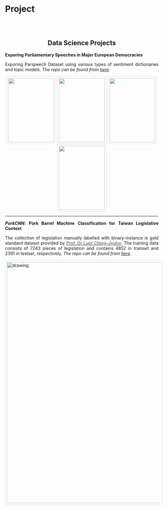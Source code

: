 # Project


<br/><br/>


<div style="text-align: center">

## Data Science Projects
</div>




<div style="text-align: justify">


**Exporing Parliamentary Speeches in Major European Democracies**   

Exporing Parspeech Dataset using various types of sentiment dictionaries and topic models. _The repo can be found from [here](https://github.com/davidycliao/2019-SUMMER-RA)_. 

<p align="center">
<style>
img {
  border: 1px solid #ddd;
  border-radius: 4px;
  padding: 5px;
  width: 150px;
}
</style>
  <img width="500" height= "210"  src="https://raw.githack.com/davidycliao/figures/master/hoc_NRC.gif" >
  <img width="350" height= "210" src="https://raw.githack.com/davidycliao/figures/master/uk_top_animate.gif">
  <img width="500" height= "210"  src="https://raw.githack.com/davidycliao/2019-SUMMER-RA/master/images/dtf_uk_textrank_plot.png">
  <img width="500" height= "210"  src="https://raw.githack.com/davidycliao/figures/master/first_example_plot.png" >

</p>





</div>

---

<div style="text-align: justify">

***PorkCNN*: Pork Barrel Machine Classification for Taiwan Legislative Context**   

The collection of legislation manually labelled with binary-instance is gold standard dataset provided 
by [<span style="color:#778899"> **Prof. Dr Luor Ching-Jyuhn**</span>](https://pa.ntpu.edu.tw/teacher_detail/74).
 The training data consists of 7243 pieces of legislation and contains 4852 in trainset and 2391 in testset, respectively. 
 _The repo can be found from [here](https://github.com/davidycliao/PorkCNN)_. 


<p align="center">

<style>
img {
  border: 1px solid #ddd;
  border-radius: 4px;
  padding: 5px;
  width: 150px;
}
</style>

<img 
  src="https://raw.githack.com/davidycliao/elp/main/paper/Electoral_Incentives_and_Porks.png"
  alt="drawing" 
  style="width:790px;"/>
</div>

</p>

</div>







